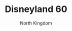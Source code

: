 ---
title: 'Disneyland 60'
author: North Kingdom
project_image_path: '/images/gallery/disneyland-60.jpeg'
external_url: 'https://diamond.disneyland.disney.go.com/'
---